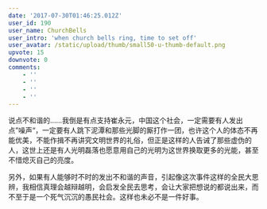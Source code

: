 ```yaml
---
date: '2017-07-30T01:46:25.012Z'
user_id: 190
user_name: ChurchBells
user_intro: 'when church bells ring, time to set off'
user_avatar: /static/upload/thumb/small50-u-thumb-default.png
upvote: 15
downvote: 0
comments:
    - ''
    - ''
    - ''
    - ''
---
```


说点不和谐的……我倒是有点支持崔永元，中国这个社会，一定需要有人发出点”噪声“，一定要有人跳下泥潭和那些光脚的厮打作一团，也许这个人的体态不再能优美，不能作揖不再讲究文明世界的礼俗，但正是这样的人告诫了那些虚伪的人，这世上还是有人光明磊落也愿意用自己的光明为这世界换取更多的光能，甚至不惜熄灭自己的亮度。

另外，如果有人能够时不时的发出不和谐的声音，引起像这次事件这样的全民大思辨，我相信真理会越辩越明，会启发全民去思考，会让大家把想说的都说出来，而不至于是一个死气沉沉的愚民社会。这样也未必不是一件好事。
